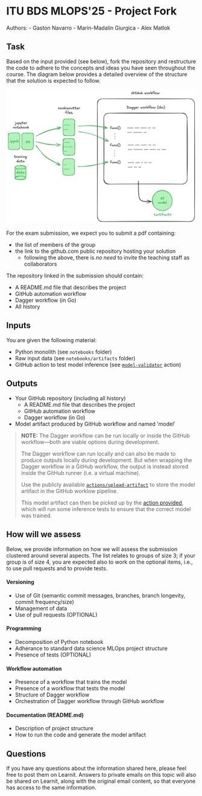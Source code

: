 # ITU BDS MLOPS'25 - Project Fork

Authors:
    - Gaston Navarro
    - Marin-Madalin Giurgica
    - Alex Matlok
    
## Task

Based on the input provided (see below), fork the repository and restructure the code to adhere to the concepts and ideas you have seen throughout the course.  The diagram below provides a detailed overview of the structure that the solution is expected to follow.   

![Project architecture](./docs/project-architecture.png)

For the exam submission, we expect you to submit a pdf containing:
- the list of members of the group
- the link to the github.com public repository hosting your solution
  - following the above, there is *no need* to invite the teaching staff as collaborators

The repository linked in the submission should contain:

- A README.md file that describes the project
- GitHub automation workflow
- Dagger workflow (in Go)
- All history


## Inputs

You are given the following material:
- Python monolith (see `notebooks` folder)
- Raw input data (see `notebooks/artifacts` folder)
- GitHub action to test model inference (see [`model-validator`](https://github.com/lasselundstenjensen/itu-sdse-project-model-validator) action)

## Outputs

- Your GitHub repository (including all history)
  - A README.md file that describes the project
  - GitHub automation workflow
  - Dagger workflow (in Go)
- Model artifact produced by GitHub workflow and named 'model'

> **NOTE:**
> The Dagger workflow can be run locally or inside the GitHub workflow—both are viable options during development.
>
> The Dagger workflow can run locally and can also be made to produce outputs locally during development. But when wrapping the Dagger workflow in a GitHub workflow, the output is instead stored inside the GitHub runner (i.e. a virtual machine).
>
> Use the publicly available [`actions/upload-artifact`](https://github.com/actions/upload-artifact) to store the model artifact in the GitHub worklow pipeline.
>
> This model artifact can then be picked up by the [action provided](https://github.com/lasselundstenjensen/itu-sdse-project-model-validator), which will run some inference tests to ensure that the correct model was trained.


## How will we assess

Below, we provide information on how we will assess the submission clustered around several aspects.  The list relates to groups of size 3; if your group is of size 4, you are expected also to work on the optional items, i.e., to use pull requests and to provide tests.

#### Versioning

- Use of Git (semantic commit messages, branches, branch longevity, commit frequency/size)
- Management of data
- Use of pull requests (OPTIONAL)

#### Programming

- Decomposition of Python notebook
- Adherance to standard data science MLOps project structure
- Presence of tests (OPTIONAL)

#### Workflow automation

- Presence of a workflow that trains the model
- Presence of a workflow that tests the model
- Structure of Dagger workflow
- Orchestration of Dagger workflow through GitHub workflow

#### Documentation (README.md)

- Description of project structure
- How to run the code and generate the model artifact


## Questions

If you have any questions about the information shared here, please feel free to post them on Learnit. Answers to private emails on this topic will also be shared on Learnit, along with the original email content, so that everyone has access to the same information.
